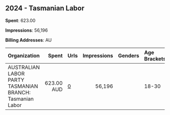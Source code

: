 ## 2024 - Tasmanian Labor 
**Spent**: 623.00

**Impressions**: 56,196

**Billing Addresses**: AU

|Organization|Spent|Urls|Impressions|Genders|Age Brackets|Country Codes|
|:---|---:|:---|---:|:---|:---|:---|
|AUSTRALIAN LABOR PARTY TASMANIAN BRANCH: Tasmanian Labor|623.00 AUD|[0](https://www.snap.com/political-ads/asset/6693165978adb2e4aa10e4e0e0d0accd43a6c77b981d67edbc9f1b5622fe1e29?mediaType=jpg)|56,196||18-30|australia|
